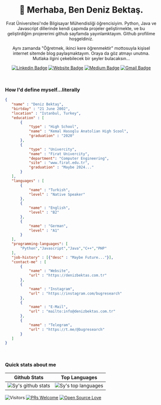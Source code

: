<h1 align="center">🤠 Merhaba, Ben Deniz Bektaş.</h1>

<p align="center">
Fırat Üniversitesi'nde Bilgisayar Mühendisliği öğrencisiyim. Python, Java ve Javascript dillerinde kendi çapımda projeler geliştirmekte, ve bu geliştirdiğim projererimi github sayfamda yayınlamktayım. Github profilime hoşgeldiniz.
</p>
<p align="center"> 
Aynı zamanda "Öğretmek, ikinci kere öğrenmektir" mottosuyla kişisel internet sitemde blog paylaşmaktayım. Oraya da göz atmayı unutma. Mutlaka ilgini çekebilecek bir şeyler bulacaksın...
</p>

<div align="center">

  [![Linkedin Badge](https://img.shields.io/badge/-denizbektas-blue?style=flat-square&logo=Linkedin&logoColor=white&link=https://www.linkedin.com/in/denizbektas/)](https://www.linkedin.com/in/denizbektas/)
  [![Website Badge](https://img.shields.io/badge/-denizbektas.com.tr-046?style=flat-square&label&logo=Wordpress&logoColor=white&link=https://denizbektas.com.tr/)](https://denizbektas.com.tr/)
  [![Medium Badge](https://img.shields.io/badge/-@bugresearch-red?style=flat-square&label&logo=Instagram&logoColor=white&link=https://instagram.com/bugresearch/)](https://instagram.com/bugresearch)
  [![Gmail Badge](https://img.shields.io/badge/-info@denizbektas.com.tr-c14438?style=flat-square&logo=Gmail&logoColor=white&link=mailto:info@denizbektas.com.tr)](mailto:info@denizbektas.com.tr)
</div>
<br>

<h3>How I'd define myself...literally</h3>

 ```json
{
    "name" : "Deniz Bektaş",
    "birtday" : "21 June 2002",
    "location" : "Istanbul, Turkey",
    "education" : [
        {
            "type" : "High School",
            "name" : "Kemal Hasoglu Anatolian High Scool",
            "graduation" : "2020"
        },
        {
            "type" : "Univercity",
            "name" : "Firat Univercity",
            "department": "Computer Engineering",
            "site" : "www.firat.edu.tr",
            "graduation" : "Maybe 2024..."
        }
    ],
    "languages" : [
        {
            "name" : "Turkish",
            "level" : "Native Speaker"
        },
        {
            "name" : "English",
            "level" : "B2"
        },
        {
            "name" : "German",
            "level" : "A1"
        }
    ],
    "programming-languages": [
        "Python","Javascript","Java","C++","PHP"
    ],
    "job-history" : [{"desc" : "Maybe Future..."}], 
    "contact-me" : [
        {
            "name" : "Website",
            "url" : "https://denizbektas.com.tr"
        },
        {
            "name" : "Instagram",
            "url" : "https://instagram.com/bugresearch"
        },
        {
            "name" : "E-Mail",
            "url" : "mailto:info@denizbektas.com.tr"
        },
        {
            "name" : "Telegram",
            "url" : "https://t.me/@bugresearch"
        }
    ]
}
 ```

<br>

### Quick stats about me
| Github Stats | Top Languages |
| --- | --- |
| ![Sy's github stats](https://github-readme-stats.vercel.app/api?username=x0Deniz&show_icons=true&title_color=f6c32c&icon_color=f6c32c&text_color=9f9f9f&bg_color=151515&count_private=true) | ![Sy's top languages](https://github-readme-stats.vercel.app/api/top-langs/?username=x0Deniz&show_icons=true&title_color=f6c32c&icon_color=f6c32c&text_color=9f9f9f&bg_color=151515&count_private=true&layout=compact) |




![Visitors](https://visitor-badge.glitch.me/badge?page_id=x0Deniz.x0Deniz) [![PRs Welcome](https://img.shields.io/badge/PRs-welcome-brightgreen.svg?style=flat&logo=github)](https://github.com/x0Deniz) [![Open Source Love](https://badges.frapsoft.com/os/v2/open-source.svg?v=103)](https://github.com/x0Deniz)
